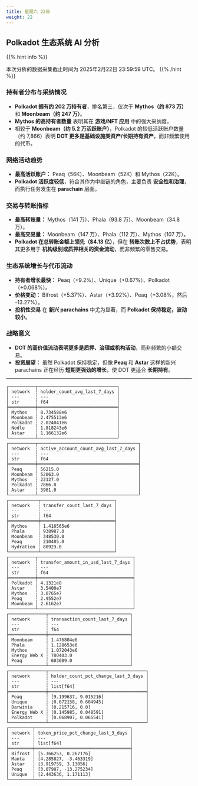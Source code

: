 ```yaml
---
title: 星期六 22日
weight: 22
---
```


## **Polkadot 生态系统 AI 分析**
{{% hint info %}}

本次分析的数据采集截止时间为 2025年2月22日 23:59:59 UTC。
{{% /hint %}}

### **持有者分布与采纳情况**
- **Polkadot 拥有约 202 万持有者**，排名第三，仅次于 **Mythos（约 873 万）** 和 **Moonbeam（约 247 万）**。
- **Mythos 的高持有者数量** 表明其在 **游戏/NFT 应用** 中的强大采纳度。
- 相较于 **Moonbeam（约 5.2 万活跃账户）**，Polkadot 的较低活跃账户数量（约 7,866）表明 **DOT 更多是基础设施类资产/长期持有资产**，而非频繁使用的代币。

### **网络活动趋势**
- **最高活跃账户：** Peaq（56K）、Moonbeam（52K）和 Mythos（22K）。
- **Polkadot 活跃度较低**，符合其作为中继链的角色，主要负责 **安全性和治理**，而执行任务发生在 **parachain** 层面。

### **交易与转账指标**
- **最高转账量：** Mythos（141 万）、Phala（93.8 万）、Moonbeam（34.8 万）。
- **最高交易量：** Moonbeam（147 万）、Phala（112 万）、Mythos（107 万）。
- **Polkadot 在总转账金额上领先（$4.13 亿）**，但在 **转账次数上不占优势**，表明其更多用于 **机构级别或质押相关的资金流动**，而非频繁的零售交易。

### **生态系统增长与代币流动**
- **持有者增长最快：** Peaq（+9.2%）、Unique（+0.67%）、Polkadot（+0.068%）。
- **价格变动：** Bifrost（+5.37%）、Astar（+3.92%）、Peaq（+3.08%，然后 -13.27%）。
- **投机性交易** 在 **新兴 parachains** 中尤为显著，而 **Polkadot 保持稳定，波动较小**。

### **战略意义**
- **DOT 的高价值流动表明更多是质押、治理或机构活动**，而非频繁的小额交易。
- **投资展望：** 虽然 Polkadot 保持稳定，但像 **Peaq** 和 **Astar** 这样的新兴 parachains 正在经历 **短期更强劲的增长**，使 DOT 更适合 **长期持有**。

---

```
┌──────────┬──────────────────────────────┐
│ network  ┆ holder_count_avg_last_7_days │
│ ---      ┆ ---                          │
│ str      ┆ f64                          │
╞══════════╪══════════════════════════════╡
│ Mythos   ┆ 8.734588e6                   │
│ Moonbeam ┆ 2.475513e6                   │
│ Polkadot ┆ 2.024041e6                   │
│ Nodle    ┆ 1.818243e6                   │
│ Astar    ┆ 1.166132e6                   │
└──────────┴──────────────────────────────┘
┌──────────┬──────────────────────────────────────┐
│ network  ┆ active_account_count_avg_last_7_days │
│ ---      ┆ ---                                  │
│ str      ┆ f64                                  │
╞══════════╪══════════════════════════════════════╡
│ Peaq     ┆ 56215.0                              │
│ Moonbeam ┆ 52063.0                              │
│ Mythos   ┆ 22127.0                              │
│ Polkadot ┆ 7866.0                               │
│ Astar    ┆ 3961.0                               │
└──────────┴──────────────────────────────────────┘
┌───────────┬────────────────────────────┐
│ network   ┆ transfer_count_last_7_days │
│ ---       ┆ ---                        │
│ str       ┆ f64                        │
╞═══════════╪════════════════════════════╡
│ Mythos    ┆ 1.416565e6                 │
│ Phala     ┆ 938987.0                   │
│ Moonbeam  ┆ 348530.0                   │
│ Peaq      ┆ 210405.0                   │
│ Hydration ┆ 80923.0                    │
└───────────┴────────────────────────────┘
┌──────────┬────────────────────────────────────┐
│ network  ┆ transfer_amount_in_usd_last_7_days │
│ ---      ┆ ---                                │
│ str      ┆ f64                                │
╞══════════╪════════════════════════════════════╡
│ Polkadot ┆ 4.1321e8                           │
│ Astar    ┆ 3.5400e7                           │
│ Mythos   ┆ 3.0765e7                           │
│ Peaq     ┆ 2.9552e7                           │
│ Moonbeam ┆ 2.6162e7                           │
└──────────┴────────────────────────────────────┘
┌──────────────┬───────────────────────────────┐
│ network      ┆ transaction_count_last_7_days │
│ ---          ┆ ---                           │
│ str          ┆ f64                           │
╞══════════════╪═══════════════════════════════╡
│ Moonbeam     ┆ 1.476804e6                    │
│ Phala        ┆ 1.128653e6                    │
│ Mythos       ┆ 1.072043e6                    │
│ Energy Web X ┆ 780403.0                      │
│ Peaq         ┆ 603609.0                      │
└──────────────┴───────────────────────────────┘
┌──────────────┬─────────────────────────────────────┐
│ network      ┆ holder_count_pct_change_last_3_days │
│ ---          ┆ ---                                 │
│ str          ┆ list[f64]                           │
╞══════════════╪═════════════════════════════════════╡
│ Peaq         ┆ [9.199637, 9.015216]                │
│ Unique       ┆ [0.672158, 0.604945]                │
│ Darwinia     ┆ [0.215716, 0.0]                     │
│ Energy Web X ┆ [0.145985, 0.048591]                │
│ Polkadot     ┆ [0.068907, 0.065541]                │
└──────────────┴─────────────────────────────────────┘
┌─────────┬────────────────────────────────────┐
│ network ┆ token_price_pct_change_last_3_days │
│ ---     ┆ ---                                │
│ str     ┆ list[f64]                          │
╞═════════╪════════════════════════════════════╡
│ Bifrost ┆ [5.366253, 0.267176]               │
│ Manta   ┆ [4.285827, -3.463319]              │
│ Astar   ┆ [3.919759, 3.13056]                │
│ Peaq    ┆ [3.07987, -13.275234]              │
│ Unique  ┆ [2.443636, 1.171113]               │
└─────────┴────────────────────────────────────┘
```
